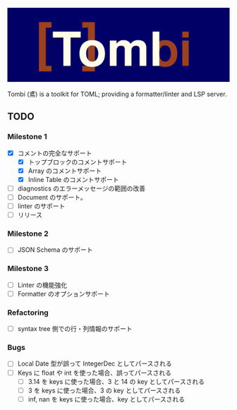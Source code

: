 ![Logo](./docs/images/tombi.svg)

Tombi (鳶) is a toolkit for TOML; providing a formatter/linter and LSP server.

## TODO
### Milestone 1
- [x] コメントの完全なサポート
    - [x] トップブロックのコメントサポート
    - [x] Array のコメントサポート
    - [x] Inline Table のコメントサポート
- [ ] diagnostics のエラーメッセージの範囲の改善
- [ ] Document のサポート。
- [ ] linter のサポート
- [ ] リリース

### Milestone 2
- [ ] JSON Schema のサポート

### Milestone 3
- [ ] Linter の機能強化
- [ ] Formatter のオプションサポート

### Refactoring
- [ ] syntax tree 側での行・列情報のサポート

### Bugs
- [ ] Local Date 型が誤って IntegerDec としてパースされる
- [ ] Keys に float や int を使った場合、誤ってパースされる
    - [ ] 3.14 を keys に使った場合、3 と 14 の key としてパースされる
    - [ ] 3 を keys に使った場合、3 の key としてパースされる
    - [ ] inf, nan を keys に使った場合、key としてパースされる

